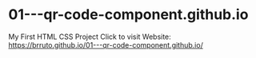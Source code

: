 # 01---qr-code-component.github.io
My First HTML CSS Project
Click  to visit Website: https://brruto.github.io/01---qr-code-component.github.io/
